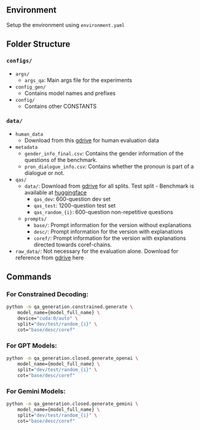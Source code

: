 ## Environment
Setup the environment using `environment.yaml`

## Folder Structure

### `configs/`
- `args/`
  - `args_qa`: Main args file for the experiments
- `config_gen/`
  - Contains model names and prefixes
- `config/`
  - Contains other CONSTANTS

### `data/`
- `human_data`
  - Download from this [gdrive](https://drive.google.com/drive/folders/1uQWT85fJc549asXYKkXSyNX0GWpXSWVv?usp=sharing) for human evaluation data
- `metadata`
  - `gender_info_final.csv`: Contains the gender information of the questions of the benchmark.
  - `pron_dialogue_info.csv`: Contains whether the pronoun is part of a dialogue or not.
- `qas/`
  - `data/`: Download from [gdrive](https://drive.google.com/drive/folders/1_Glr9JJGCFF5Q8nSLet6Ja5TKc9z4Kys?usp=sharing) for all splits. Test split - Benchmark is available at [huggingface]()
    - `qas_dev`: 600-question dev set
    - `qas_test`: 1200-question test set
    - `qas_random_{i}`: 600-question non-repetitive questions
  - `prompts/`
    - `base/`: Prompt information for the version without explanations
    - `desc/`: Prompt information for the version with explanations
    - `coref/`: Prompt information for the version with explanations directed towards coref-chains.
- `raw_data/`: Not necessary for the evaluation alone. Download for reference from [gdrive](https://drive.google.com/drive/folders/1vaVwHhMaDDXLw0rkLzTm5-AOSBDJVNJF?usp=sharing) here

## Commands

### For Constrained Decoding:
```bash
python -m qa_generation.constrained.generate \
    model_name={model_full_name} \
    device="cuda:0/auto" \
    split="dev/test/random_{i}" \
    cot="base/desc/coref"
```

### For GPT Models:
```bash
python -m qa_generation.closed.generate_openai \
    model_name={model_full_name} \
    split="dev/test/random_{i}" \
    cot="base/desc/coref"
```

### For Gemini Models:
```bash
python -m qa_generation.closed.generate_gemini \
    model_name={model_full_name} \
    split="dev/test/random_{i}" \
    cot="base/desc/coref"
```
